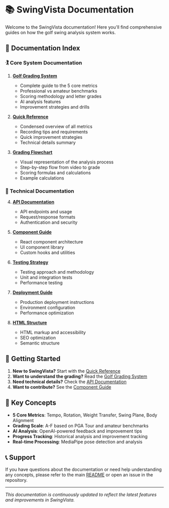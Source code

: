 # 📚 SwingVista Documentation

Welcome to the SwingVista documentation! Here you'll find comprehensive guides on how the golf swing analysis system works.

## 📖 Documentation Index

### 🏌️ Core System Documentation

1. **[Golf Grading System](./GOLF_GRADING_SYSTEM.md)**
   - Complete guide to the 5 core metrics
   - Professional vs amateur benchmarks
   - Scoring methodology and letter grades
   - AI analysis features
   - Improvement strategies and drills

2. **[Quick Reference](./QUICK_REFERENCE.md)**
   - Condensed overview of all metrics
   - Recording tips and requirements
   - Quick improvement strategies
   - Technical details summary

3. **[Grading Flowchart](./GRADING_FLOWCHART.md)**
   - Visual representation of the analysis process
   - Step-by-step flow from video to grade
   - Scoring formulas and calculations
   - Example calculations

### 🔧 Technical Documentation

4. **[API Documentation](./API.md)**
   - API endpoints and usage
   - Request/response formats
   - Authentication and security

5. **[Component Guide](./COMPONENTS_GUIDE.md)**
   - React component architecture
   - UI component library
   - Custom hooks and utilities

6. **[Testing Strategy](./TESTING_STRATEGY.md)**
   - Testing approach and methodology
   - Unit and integration tests
   - Performance testing

7. **[Deployment Guide](./DEPLOYMENT.md)**
   - Production deployment instructions
   - Environment configuration
   - Performance optimization

8. **[HTML Structure](./HTML_STRUCTURE.md)**
   - HTML markup and accessibility
   - SEO optimization
   - Semantic structure

## 🚀 Getting Started

1. **New to SwingVista?** Start with the [Quick Reference](./QUICK_REFERENCE.md)
2. **Want to understand the grading?** Read the [Golf Grading System](./GOLF_GRADING_SYSTEM.md)
3. **Need technical details?** Check the [API Documentation](./API.md)
4. **Want to contribute?** See the [Component Guide](./COMPONENTS_GUIDE.md)

## 🎯 Key Concepts

- **5 Core Metrics**: Tempo, Rotation, Weight Transfer, Swing Plane, Body Alignment
- **Grading Scale**: A-F based on PGA Tour and amateur benchmarks
- **AI Analysis**: OpenAI-powered feedback and improvement tips
- **Progress Tracking**: Historical analysis and improvement tracking
- **Real-time Processing**: MediaPipe pose detection and analysis

## 📞 Support

If you have questions about the documentation or need help understanding any concepts, please refer to the main [README](../README.md) or open an issue in the repository.

---

*This documentation is continuously updated to reflect the latest features and improvements in SwingVista.*
